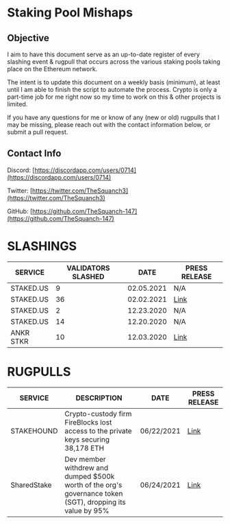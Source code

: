 # Staking Pool Mishaps
## Objective
I aim to have this document serve as an up-to-date register of every slashing event & rugpull that occurs across the various staking pools taking place on the Ethereum network. 

The intent is to update this document on a weekly basis (minimum), at least until I am able to finish the script to automate the process. Crypto is only a part-time job for me right now so my time to work on this & other projects is limited.

If you have any questions for me or know of any (new or old) rugpulls that I may be missing, please reach out with the contact information below, or submit a pull request.

## Contact Info
Discord: [https://discordapp.com/users/0714](https://discordapp.com/users/0714)

Twitter: [https://twitter.com/TheSquanch3](https://twitter.com/TheSquanch3)

GitHub: [https://github.com/TheSquanch-147](https://github.com/TheSquanch-147)

# SLASHINGS

|     SERVICE   | VALIDATORS SLASHED |    DATE    |  PRESS RELEASE |
| ----------    | ------------------ | ---------- |----------------|
|    STAKED.US  |         9          | 02.05.2021 | N/A |
|    STAKED.US  |        36          | 02.02.2021 | [Link](https://blog.staked.us/blog/eth2-post-mortem) |
|    STAKED.US  |         2          | 12.23.2020 | N/A |
|    STAKED.US  |        14          | 12.20.2020 | N/A |
|  ANKR STKR    |        10          | 12.03.2020 | [Link](https://twitter.com/ankr/status/1334988119163203588?lang=en) |

# RUGPULLS

| SERVICE | DESCRIPTION | DATE | PRESS RELEASE |
| --- | --- | --- | --- |
| STAKEHOUND | Crypto-custody firm FireBlocks lost access to the private keys securing 38,178 ETH | 06/22/2021 | [Link](https://www.fireblocks.com/blog/stakehound-eth-2-0-event/)
| SharedStake | Dev member withdrew and dumped $500k worth of the org's governance token (SGT), dropping its value by 95%| 06/24/2021 | [Link](https://sharedstake.medium.com/post-mortem-of-the-sharedstake-incident-4625eeacc61f)

